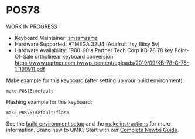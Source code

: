 # POS78

WORK IN PROGRESS

* Keyboard Maintainer: [smssmssms](https://github.com/smssmssms)
* Hardware Supported: ATMEGA 32U4 (Adafruit Itsy Bitsy 5v) 
* Hardware Availability: 1980-90's Partner Tech Corp KB-78 78 key Point-Of-Sale ortholinear keyboard conversion
  https://www.partner.com.tw/wp-content/uploads/2019/09/KB-78-G-78-1-190911.pdf

Make example for this keyboard (after setting up your build environment):

    make POS78:default

Flashing example for this keyboard:

    make POS78:default:flash

See the [build environment setup](https://docs.qmk.fm/#/getting_started_build_tools) and the [make instructions](https://docs.qmk.fm/#/getting_started_make_guide) for more information. Brand new to QMK? Start with our [Complete Newbs Guide](https://docs.qmk.fm/#/newbs).
